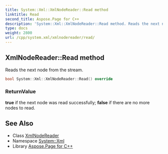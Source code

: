 ```yaml
---
title: System::Xml::XmlNodeReader::Read method
linktitle: Read
second_title: Aspose.Page for C++
description: 'System::Xml::XmlNodeReader::Read method. Reads the next node from the stream in C++.'
type: docs
weight: 2800
url: /cpp/system.xml/xmlnodereader/read/
---
```

## XmlNodeReader::Read method


Reads the next node from the stream.

```cpp
bool System::Xml::XmlNodeReader::Read() override
```


### ReturnValue

**true** if the next node was read successfully; **false** if there are no more nodes to read.

## See Also

* Class [XmlNodeReader](../)
* Namespace [System::Xml](../../)
* Library [Aspose.Page for C++](../../../)
